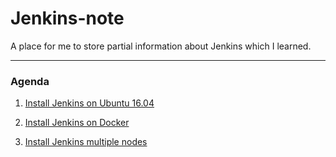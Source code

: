 # Jenkins-note
A place for me to store partial information about Jenkins which I learned.

----------------------
### Agenda

1. [Install Jenkins on Ubuntu 16.04](./docs/install_jenkins_ubuntu.md)

2. [Install Jenkins on Docker](./docs/install_jenkins_docker.md)

3. [Install Jenkins multiple nodes](./docs/install_jenkins_multi_node.md)

